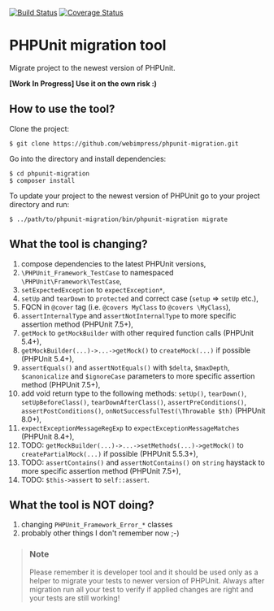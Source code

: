 [![Build Status](https://travis-ci.com/webimpress/phpunit-migration.svg?branch=master)](https://travis-ci.com/webimpress/phpunit-migration)
[![Coverage Status](https://coveralls.io/repos/github/webimpress/phpunit-migration/badge.svg?branch=master)](https://coveralls.io/github/webimpress/phpunit-migration?branch=master)

# PHPUnit migration tool

Migrate project to the newest version of PHPUnit.

**[Work In Progress] Use it on the own risk :)**

## How to use the tool?

Clone the project:
```console
$ git clone https://github.com/webimpress/phpunit-migration.git
```

Go into the directory and install dependencies:
```console
$ cd phpunit-migration
$ composer install
```

To update your project to the newest version of PHPUnit go to your project directory and run:
```console
$ ../path/to/phpunit-migration/bin/phpunit-migration migrate
```

## What the tool is changing?

1. compose dependencies to the latest PHPUnit versions,
2. `\PHPUnit_Framework_TestCase` to namespaced `\PHPUnit\Framework\TestCase`,
3. `setExpectedException` to `expectException*`,
4. `setUp` and `tearDown` to `protected` and correct case (`setup` => `setUp` etc.),
5.  FQCN in `@cover` tag (i.e. `@covers MyClass` to `@covers \MyClass`),
6. `assertInternalType` and `assertNotInternalType` to more specific assertion method (PHPUnit 7.5+),
7. `getMock` to `getMockBuilder` with other required function calls (PHPUnit 5.4+),
8. `getMockBuilder(...)->...->getMock()` to `createMock(...)` if possible (PHPUnit 5.4+),
9. `assertEquals()` and `assertNotEquals()` with `$delta`, `$maxDepth`, `$canonicalize` and `$ignoreCase`
  parameters to more specific assertion method (PHPUnit 7.5+),
10. add void return type to the following methods:
  `setUp()`, `tearDown()`, `setUpBeforeClass()`, `tearDownAfterClass()`,
  `assertPreConditions()`, `assertPostConditions()`, `onNotSuccessfulTest(\Throwable $th)` (PHPUnit 8.0+),
11. `expectExceptionMessageRegExp` to `expectExceptionMessageMatches` (PHPUnit 8.4+),
12. TODO: `getMockBuilder(...)->...->setMethods(...)->getMock()` to `createPartialMock(...)` if possible
  (PHPUnit 5.5.3+),
13. TODO: `assertContains()` and `assertNotContains()` on `string` haystack to more specific assertion method
  (PHPUnit 7.5+),
14. TODO: `$this->assert` to `self::assert`.

## What the tool is NOT doing?

1. changing `PHPUnit_Framework_Error_*` classes
2. probably other things I don't remember now ;-)

> ### Note
>
> Please remember it is developer tool and it should be used
> only as a helper to migrate your tests to newer version
> of PHPUnit.
> Always after migration run all your test to verify if applied
> changes are right and your tests are still working!
